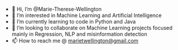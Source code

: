 - 👋 Hi, I’m @Marie-Therese-Wellington
- 👀 I’m interested in Machine Learning and Artificial Intelligence
- 🌱 I’m currently learning to code in Python and Java
- 💞️ I’m looking to collaborate on Machine Learning projects focused mainly in Regression, NLP and misinformation detection 
- 📫 How to reach me @ marietwellington@gmail.com

<!---
Marie-Therese-Wellington/Marie-Therese-Wellington is a ✨ special ✨ repository because its `README.md` (this file) appears on your GitHub profile.
You can click the Preview link to take a look at your changes.
--->
